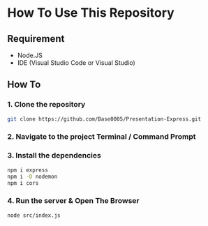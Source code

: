 # How To Use This Repository


## Requirement

- Node.JS
- IDE (Visual Studio Code or Visual Studio)

## How To 


### 1. Clone the repository
```bash
git clone https://github.com/Base0005/Presentation-Express.git
```

### 2. Navigate to the project Terminal / Command Prompt

### 3. Install the dependencies
```bash
npm i express
npm i -D nodemon
npm i cors
```
### 4. Run the server & Open The Browser
```bash
node src/index.js
```
